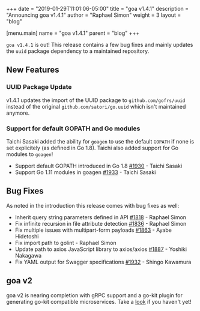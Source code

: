 +++ date = "2019-01-29T11:01:06-05:00" title = "goa v1.4.1" description = "Announcing goa v1.4.1" author = "Raphael Simon" weight = 3 layout = "blog"

[menu.main] name = "goa v1.4.1" parent = "blog" +++

`goa v1.4.1` is out! This release contains a few bug fixes and mainly updates the `uuid` package dependency to a maintained repository.

## New Features

### UUID Package Update

v1.4.1 updates the import of the UUID package to `github.com/gofrs/uuid` instead of the original `github.com/satori/go.uuid` which isn't maintained anymore.

### Support for default GOPATH and Go modules

Taichi Sasaki added the ability for `goagen` to use the default `GOPATH` if none is set explicitely (as defined in Go 1.8). Taichi also added support for Go modules to `goagen`!

* Support default GOPATH introduced in Go 1.8 [#1930](https://github.com/goadesign/goa/pull/1930) - Taichi Sasaki
* Support Go 1.11 modules in goagen [#1933](https://github.com/goadesign/goa/pull/1933) - Taichi Sasaki

## Bug Fixes

As noted in the introduction this release comes with bug fixes as well:

* Inherit query string parameters defined in API [#1818](https://github.com/goadesign/goa/pull/1818) - Raphael Simon
* Fix infinite recursion in file attribute detection [#1836](https://github.com/goadesign/goa/pull/1836) - Raphael Simon
* Fix multiple issues with multipart-form payloads [#1863](https://github.com/goadesign/goa/pull/1863) - Ayabe Hidetoshi
* Fix import path to golint - Raphael Simon
* Update path to axios JavaScript library to axios/axios [#1887](https://github.com/goadesign/goa/pull/1887) - Yoshiki Nakagawa
* Fix YAML output for Swagger specifications [#1932](https://github.com/goadesign/goa/pull/1932) - Shingo Kawamura

## goa v2

goa v2 is nearing completion with gRPC support and a go-kit plugin for generating go-kit compatible microservices. Take a [look](https://github.com/goadesign/goa/tree/v2) if you haven't yet!